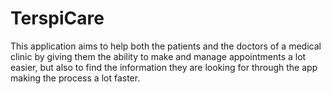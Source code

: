 # TerspiCare
This application aims to help both the patients and the doctors of a medical clinic by giving them the ability to make and manage appointments a lot easier, but also to find the information they are looking for through the app making the process a lot faster.
